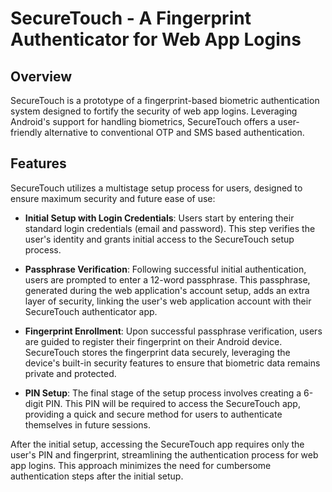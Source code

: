 # SecureTouch - A Fingerprint Authenticator for Web App Logins

## Overview
SecureTouch is a prototype of a fingerprint-based biometric authentication system designed to fortify the security of web app logins. Leveraging Android's support for handling biometrics, SecureTouch offers a user-friendly alternative to conventional OTP and SMS based authentication.

## Features
SecureTouch utilizes a multistage setup process for users, designed to ensure maximum security and future ease of use:

- **Initial Setup with Login Credentials**: Users start by entering their standard login credentials (email and password). This step verifies the user's identity and grants initial access to the SecureTouch setup process.
  
- **Passphrase Verification**: Following successful initial authentication, users are prompted to enter a 12-word passphrase. This passphrase, generated during the web application's account setup, adds an extra layer of security, linking the user's web application account with their SecureTouch authenticator app.
  
- **Fingerprint Enrollment**: Upon successful passphrase verification, users are guided to register their fingerprint on their Android device. SecureTouch stores the fingerprint data securely, leveraging the device's built-in security features to ensure that biometric data remains private and protected.
  
- **PIN Setup**: The final stage of the setup process involves creating a 6-digit PIN. This PIN will be required to access the SecureTouch app, providing a quick and secure method for users to authenticate themselves in future sessions.

After the initial setup, accessing the SecureTouch app requires only the user's PIN and fingerprint, streamlining the authentication process for web app logins. This approach minimizes the need for cumbersome authentication steps after the initial setup.
